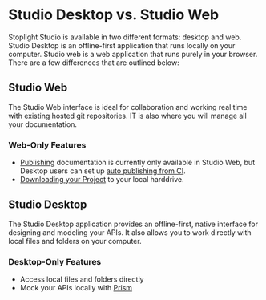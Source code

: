 # Studio Desktop vs. Studio Web

Stoplight Studio is available in two different formats: desktop and web. Studio Desktop is an offline-first application that runs locally on your computer. Studio web is a web application that runs purely in your browser. There are a few differences that are outlined below:

## Studio Web

The Studio Web interface is ideal for collaboration and working real time with existing hosted git repositories. IT is also where you will manage all your documentation.

### Web-Only Features

- [Publishing](../Documentation/06-publishing.md) documentation is currently only available in Studio Web, but Desktop users can set up [auto publishing from CI](../Documentation/07-publish-via-ci.md).
- [Downloading your Project](./download-project.md) to your local harddrive.

## Studio Desktop

The Studio Desktop application provides an offline-first, native interface for designing and modeling your APIs. It also allows you to work directly with local files and folders on your computer.

### Desktop-Only Features

- Access local files and folders directly
- Mock your APIs locally with [Prism](https://stoplight.io/prism)
